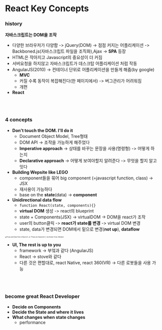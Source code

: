 # React Key Concepts

### history

**자바스크립트는 DOM을 조작**

- 다양한 브라우저가 다양함 -> jQuery(DOM) -> 점점 커지는 어플리케이션 -> Backboned.js(자바스크립트 파일을 조직화),Ajax -> **SPA** 등장
- HTML은 작아지고 Javascript의 중요성이 더 커짐
- 서버요청을 하지않고 자바스크립트가 데스크탑 어플리케이션 처럼 작동
- AngularJS(2010) -> 컨테이너 단위로 어플리케이션을 만들게 해줌(by google)
  - **MVC**
  - 커질 수록 동작이 복잡해진다(한 페이지에서) -> 버그관리가 어려워짐
  - 개편
- **React** 

<br/><br/>

### 4 concepts

- **Don't touch the DOM. I'll do it**
  - Document Object Model, Tree형태
  - DOM API -> 조작을 가능하게 해주었다
  - **Imperative approach** -> 상태를 바꾸는 문장을 사용(명령형) -> 어떻게 하는지
  - **Declarative approach** -> 어떻게 보여야할지 알려준다 -> 무엇을 할지 알고잇다
- **Building Wepsite like LEGO**
  - component들을 묶어 big component (=javascript function, class) -> JSX
  - 재사용이 가능하다
  - base on the **state**(data) -> **component**
- **Unidirectional data flow**
  - `function React(state, components){}`
  - **virtual DOM** 생성 -> react의 blueprint
  - state + Components(JSX) -> virtualDOM -> DOM을 react가 조작
  - user의 button클릭 -> **react가 state를 변경** -> virtual DOM 변경
  - state, data가 변경되면 DOM에서 밑으로 변경(**not up**), **dataflow**

<img src="https://miro.medium.com/max/1838/1*bsS8ETUQqgBpAoT2D6tjmw.png" alt="Props and Data Flow in ReactJS. (or “Props are Awesome”) | by Kenlyn Terai  | Medium" style="zoom: 33%;" />

- **UI, The rest is up to you**
  - framework -> 부엌과 같다 (AngularJS)
  - React -> stove와 같다
  - 다른 것은 편할대로, react Native, react 360(VR) -> 다른 로봇들을 사용 가능

<br/>

<br/>

### become great React Developer

- **Decide on Components**
- **Decide the State and where it lives**
- **What changes when state changes**
  - performance




